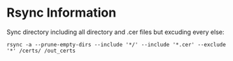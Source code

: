 # Rsync Information

Sync directory including all directory and .cer files but excuding every else:

`rsync -a --prune-empty-dirs --include '*/' --include '*.cer' --exclude '*' /certs/ /out_certs`